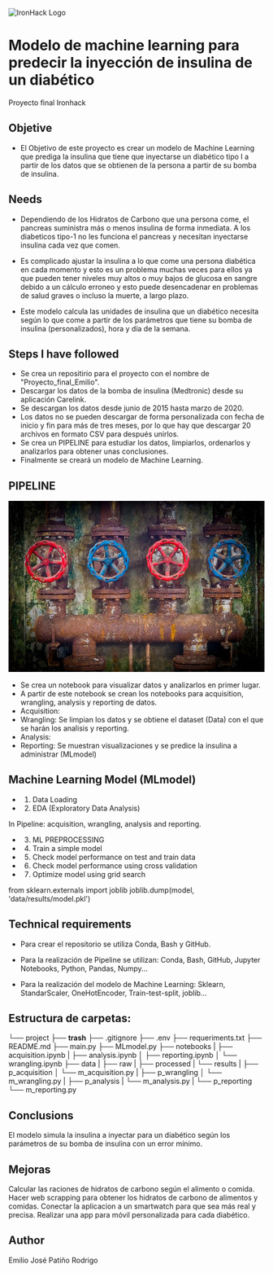 
![IronHack Logo](https://s3-eu-west-1.amazonaws.com/ih-materials/uploads/upload_d5c5793015fec3be28a63c4fa3dd4d55.png)




# Modelo de machine learning para predecir la inyección de insulina de un diabético

Proyecto final Ironhack

## Objetive

* El Objetivo de este proyecto es crear un modelo de Machine Learning que prediga la insulina que tiene que inyectarse un diabético tipo I a partir de los datos que se obtienen de la persona a partir de su bomba de insulina.

## Needs

* Dependiendo de los Hidratos de Carbono que una persona come, el pancreas suministra más o menos insulina de forma inmediata. A los diabeticos tipo-1 no les funciona el pancreas y necesitan inyectarse insulina cada vez que comen. 

* Es complicado ajustar la insulina a lo que come una persona diabética en cada momento y esto es un problema muchas veces para ellos ya que pueden tener niveles muy altos o muy bajos de glucosa en sangre debido a un cálculo erroneo y esto puede desencadenar en problemas de salud graves o incluso la muerte, a largo plazo.

* Este modelo calcula las unidades de insulina que un diabético necesita según lo que come a partir de los parámetros que tiene su bomba de insulina (personalizados), hora y día de la semana.



## Steps I have followed

* Se crea un repositirio para el proyecto con el nombre de "Proyecto_final_Emilio".
* Descargar los datos de la bomba de insulina (Medtronic) desde su aplicación Carelink.
* Se descargan los datos desde junio de 2015 hasta marzo de 2020.
* Los datos no se pueden descargar de forma personalizada con fecha de inicio y fin para más de tres meses, por lo que hay que descargar 20 archivos en formato CSV para después unirlos.
* Se crea un PIPELINE para estudiar los datos, limpiarlos, ordenarlos y analizarlos para obtener unas conclusiones.
* Finalmente se creará un modelo de Machine Learning.

## PIPELINE

![Pipeline image](pipelines.jpg)

* Se crea un notebook para visualizar datos y analizarlos en primer lugar.
* A partir de este notebook se crean los notebooks para acquisition, wrangling, analysis y reporting de datos.
* Acquisition:
* Wrangling: Se limpian los datos y se obtiene el dataset (Data) con el que se harán los analisis y reporting.
* Analysis:
* Reporting: Se muestran visualizaciones y se predice la insulina a administrar (MLmodel)

## Machine Learning Model (MLmodel)

* 1. Data Loading

* 2. EDA (Exploratory Data Analysis)

In Pipeline: acquisition, wrangling, analysis and reporting.

* 3. ML PREPROCESSING

* 4. Train a simple model

* 5. Check model performance on test and train data

* 6. Check model performance using cross validation

* 7. Optimize model using grid search


from sklearn.externals import joblib
joblib.dump(model, 'data/results/model.pkl')

## Technical requirements

* Para crear el repositorio se utiliza Conda, Bash y GitHub.

* Para la realización de Pipeline se utilizan: Conda, Bash, GitHub, Jupyter Notebooks, Python, Pandas, Numpy...

* Para la realización del modelo de Machine Learning: Sklearn, StandarScaler, OneHotEncoder, Train-test-split, joblib...



## Estructura de carpetas:


└── project
    ├── __trash__
    ├── .gitignore
    ├── .env
    ├── requeriments.txt
    ├── README.md
    ├── main.py
    ├── MLmodel.py
    ├── notebooks
    |   ├── acquisition.ipynb
    |   ├── analysis.ipynb
    │   ├── reporting.ipynb
    │   └── wrangling.ipynb
    ├── data
    |   ├── raw
    |   ├── processed
    |   └── results
    |
    ├── p_acquisition
    │   └── m_acquisition.py
    |
    ├── p_wrangling
    │   └── m_wrangling.py
    |
    ├── p_analysis
    |   └── m_analysis.py
    |
    └── p_reporting
        └── m_reporting.py
    

## Conclusions
El modelo simula la insulina a inyectar para un diabético según los parámetros de su bomba de insulina con un error mínimo.

## Mejoras

Calcular las raciones de hidratos de carbono según el alimento o comida.
Hacer web scrapping para obtener los hidratos de carbono de alimentos y comidas.
Conectar la aplicacion a un smartwatch para que sea más real y precisa.
Realizar una app para móvil personalizada para cada diabético.


## Author

Emilio José Patiño Rodrigo

